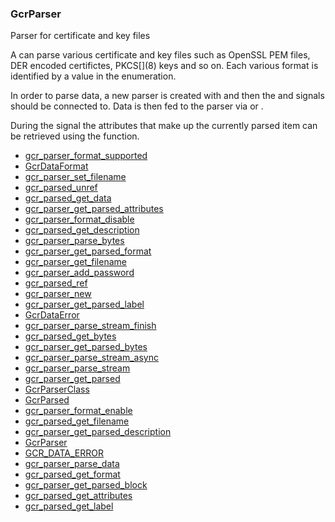 ### GcrParser

Parser for certificate and key files

 A [](GcrParser) can parse various certificate and key files such as OpenSSL
 PEM files, DER encoded certifictes, PKCS\[](8) keys and so on. Each various
 format is identified by a value in the [](GcrDataFormat) enumeration.

 In order to parse data, a new parser is created with [](gcr_parser_new) and
 then the [](GcrParser::authenticate) and [](GcrParser::parsed) signals should be
 connected to. Data is then fed to the parser via [](gcr_parser_parse_data)
 or [](gcr_parser_parse_stream).

 During the [](GcrParser::parsed) signal the attributes that make up the currently
 parsed item can be retrieved using the [](gcr_parser_get_parsed_attributes)
 function.

* [gcr_parser_format_supported]()
* [GcrDataFormat]()
* [gcr_parser_set_filename]()
* [gcr_parsed_unref]()
* [gcr_parsed_get_data]()
* [gcr_parser_get_parsed_attributes]()
* [gcr_parser_format_disable]()
* [gcr_parsed_get_description]()
* [gcr_parser_parse_bytes]()
* [gcr_parser_get_parsed_format]()
* [gcr_parser_get_filename]()
* [gcr_parser_add_password]()
* [gcr_parsed_ref]()
* [gcr_parser_new]()
* [gcr_parser_get_parsed_label]()
* [GcrDataError]()
* [gcr_parser_parse_stream_finish]()
* [gcr_parsed_get_bytes]()
* [gcr_parser_get_parsed_bytes]()
* [gcr_parser_parse_stream_async]()
* [gcr_parser_parse_stream]()
* [gcr_parser_get_parsed]()
* [GcrParserClass]()
* [GcrParsed]()
* [gcr_parser_format_enable]()
* [gcr_parsed_get_filename]()
* [gcr_parser_get_parsed_description]()
* [GcrParser]()
* [GCR_DATA_ERROR]()
* [gcr_parser_parse_data]()
* [gcr_parsed_get_format]()
* [gcr_parser_get_parsed_block]()
* [gcr_parsed_get_attributes]()
* [gcr_parsed_get_label]()
